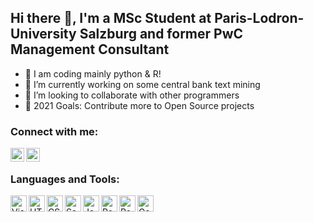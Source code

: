 ## Hi there 👋, I'm a MSc Student at Paris-Lodron-University Salzburg and former PwC Management Consultant

- 🔭 I am coding mainly python & R!
- 🌱 I’m currently working on some central bank text mining   
- 👯 I’m looking to collaborate with other programmers 
- 🥅 2021 Goals: Contribute more to Open Source projects

### Connect with me:

[<img align="left" alt="codeSTACKr.com" width="22px" src="https://cdn.jsdelivr.net/npm/simple-icons@3.13.0/icons/xing.svg" />][xing]
[<img align="left" alt="codeSTACKr | LinkedIn" width="22px" src="https://cdn.jsdelivr.net/npm/simple-icons@v3/icons/linkedin.svg" />][linkedin]

<br />

### Languages and Tools:

<img align="left" alt="Visual Studio Code" width="26px" src="https://upload.wikimedia.org/wikipedia/commons/c/c3/Python-logo-notext.svg" />
<img align="left" alt="HTML5" width="26px" src="https://upload.wikimedia.org/wikipedia/commons/archive/1/1b/20150904192833%21R_logo.svg" />
<img align="left" alt="CSS3" width="26px" src="https://upload.wikimedia.org/wikipedia/de/8/8c/Microsoft_SQL_Server_Logo.svg" />
<img align="left" alt="Sass" width="26px" src="https://upload.wikimedia.org/wikipedia/commons/9/92/LaTeX_logo.svg" />
<img align="left" alt="JavaScript" width="26px" src="https://upload.wikimedia.org/wikipedia/commons/4/48/Markdown-mark.svg" />
<img align="left" alt="React" width="26px" src="https://upload.wikimedia.org/wikipedia/commons/c/c9/Power_bi_logo_black.svg" />
<img align="left" alt="React" width="26px" src="https://seekvectorlogo.com/wp-content/uploads/2018/11/alteryx-vector-logo.png" />
<img align="left" alt="Gatsby" width="26px" src="https://upload.wikimedia.org/wikipedia/commons/3/34/Microsoft_Office_Excel_%282019%E2%80%93present%29.svg" />


</details>

[xing]: https://www.xing.com/profile/Bernd_Prostmaier/cv
[linkedin]: https://www.linkedin.com/in/bernd-prostmaier-518208172/


